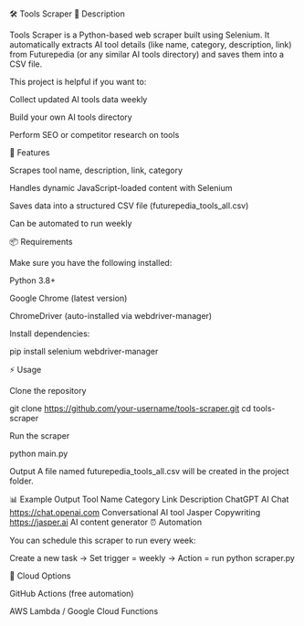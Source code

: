 🛠️ Tools Scraper
📌 Description

Tools Scraper is a Python-based web scraper built using Selenium.
It automatically extracts AI tool details (like name, category, description, link) from Futurepedia
 (or any similar AI tools directory) and saves them into a CSV file.

This project is helpful if you want to:

Collect updated AI tools data weekly

Build your own AI tools directory

Perform SEO or competitor research on tools

🚀 Features

Scrapes tool name, description, link, category

Handles dynamic JavaScript-loaded content with Selenium

Saves data into a structured CSV file (futurepedia_tools_all.csv)

Can be automated to run weekly

📦 Requirements

Make sure you have the following installed:

Python 3.8+

Google Chrome (latest version)

ChromeDriver (auto-installed via webdriver-manager)

Install dependencies:

pip install selenium webdriver-manager

⚡ Usage

Clone the repository

git clone https://github.com/your-username/tools-scraper.git
cd tools-scraper


Run the scraper

python main.py


Output
A file named futurepedia_tools_all.csv will be created in the project folder.

📊 Example Output
Tool Name	Category	Link	Description
ChatGPT	AI Chat	https://chat.openai.com
	Conversational AI tool
Jasper	Copywriting	https://jasper.ai
	AI content generator
⏰ Automation

You can schedule this scraper to run every week:



Create a new task → Set trigger = weekly → Action = run python scraper.py

🔹 Cloud Options

GitHub Actions (free automation)

AWS Lambda / Google Cloud Functions

